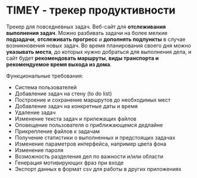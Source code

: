 # TIMEY - трекер продуктивности

Трекер для повседневных задач. Веб-сайт для **отслеживания выполнения задач**. Можно разбивать задачи на более мелкие **подзадачи**, **отслеживать прогресс** и
**дополнять подпункты** в случае возникновения новых задач.
Во время планирования своего дня можно **указывать места**, до которых нужно добраться для выполнения дела, и сайт будет **рекомендовать маршруты**,
**виды транспорта и рекомендуемое время выхода из дома**.

Функциональные требования:
- Система пользователей
- Добавление задач на стену (to do list)
- Построение и сохранение маршрутов до необходимых мест
- Добавление задач на конкретные даты и время
- Удаление задач
- Изменение текста задач и прилежащих файлов
- Оповещение пользователя о приближающемся дедлайне
- Прикрепление файлов к задачам
- Получение статистики о выполненных и предстоящих задачах
- Изменение параметров интерфейса, например цвета фона
- Изменение пароля
- Возможность разделения дел по важности и/или области
- Генерация мотивирующих фраз при входе
- Экспорт данных в формат csv для работы в других приложениях